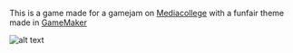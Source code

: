 This is a game made for a gamejam on [Mediacollege](https://www.ma-web.nl/) with a funfair theme made in [GameMaker](https://www.yoyogames.com/gamemaker)

![alt text](https://www.ma-web.nl/static/vector/Logo_blok.svg)
